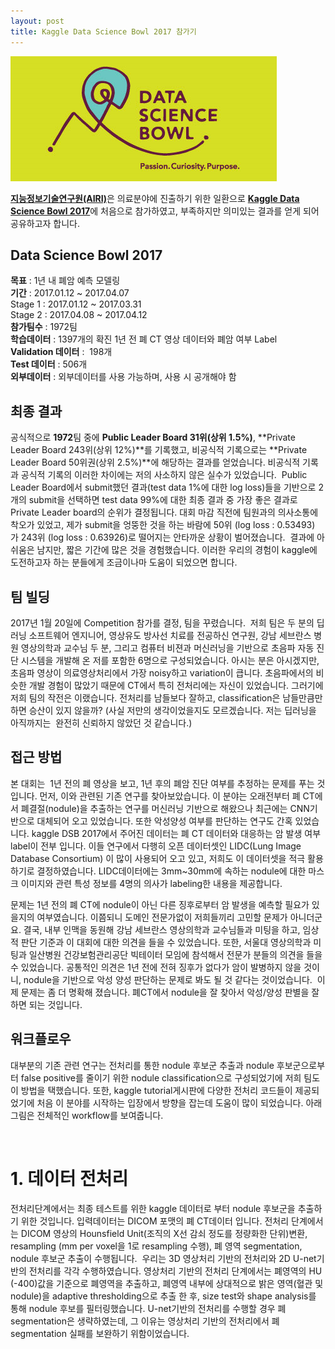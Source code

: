 ```yaml
---
layout: post
title: Kaggle Data Science Bowl 2017 참가기
---
```


![kaggle_dsb2017](../images/front_page.png)

[**지능정보기술연구원(AIRI)**](http://airi.kr)은 의료분야에 진출하기 위한 일환으로 [**Kaggle Data Science Bowl 2017**](https://www.kaggle.com/c/data-science-bowl-2017)에 처음으로 참가하였고, 부족하지만 의미있는 결과를 얻게 되어 공유하고자 합니다. 

## Data Science Bowl 2017

**목표** : 1년 내 폐암 예측 모델링  
**기간** : 2017.01.12 ~ 2017.04.07    
Stage 1 : 2017.01.12 ~ 2017.03.31  
Stage 2 : 2017.04.08 ~ 2017.04.12  
**참가팀수** : 1972팀  
**학습데이터** : 1397개의 확진 1년 전 폐 CT 영상 데이터와 폐암 여부 Label  
**Validation 데이터** :  198개  
**Test 데이터** : 506개  
**외부데이터** : 외부데이터를 사용 가능하며, 사용 시 공개해야 함  

## 최종 결과
공식적으로 **1972**팀 중에 **Public Leader Board 31위(상위 1.5%)**, **Private Leader Board 243위(상위 12%)**를 기록했고, 비공식적 기록으로는 **Private Leader Board 50위권(상위 2.5%)**에 해당하는 결과를 얻었습니다.
비공식적 기록과 공식적 기록의 이러한 차이에는 저의 사소하지 않은 실수가 있었습니다.  Public Leader Board에서 submit했던 결과(test data 1%에 대한 log loss)들을 기반으로 2개의 submit을 선택하면 test data 99%에 대한 최종 결과 중 가장 좋은 결과로 Private Leader board의 순위가 결정됩니다. 대회 마감 직전에 팀원과의 의사소통에 착오가 있었고, 제가 submit을 엉뚱한 것을 하는 바람에 50위 (log loss : 0.53493)가 243위 (log loss : 0.63926)로 떨어지는 안타까운 상황이 벌어졌습니다.  결과에 아쉬움은 남지만, 짧은 기간에 많은 것을 경험했습니다. 이러한 우리의 경험이 kaggle에 도전하고자 하는 분들에게 조금이나마 도움이 되었으면 합니다.

## 팀 빌딩

2017년 1월 20일에 Competition 참가를 결정, 팀을 꾸렸습니다.  저희 팀은 두 분의 딥러닝 소프트웨어 엔지니어, 영상유도 방사선 치료를 전공하신 연구원, 강남 세브란스 병원 영상의학과 교수님 두 분, 그리고 컴퓨터 비젼과 머신러닝을 기반으로 초음파 자동 진단 시스템을 개발해 온 저를 포함한 6명으로 구성되었습니다.
아시는 분은 아시겠지만, 초음파 영상이 의료영상처리에서 가장 noisy하고 variation이 큽니다. 초음파에서의 비슷한 개발 경험이 많았기 때문에 CT에서 특히 전처리에는 자신이 있었습니다. 그러기에 저희 팀의 작전은 이랬습니다. 전처리를 남들보다 잘하고, classification은 남들만큼만 하면 승산이 있지 않을까? (사실 저만의 생각이었을지도 모르겠습니다. 저는 딥러닝을 아직까지는  완전히 신뢰하지 않았던 것 같습니다.) 

## 접근 방법

본 대회는  1년 전의 폐 영상을 보고, 1년 후의 폐암 진단 여부를 추정하는 문제를 푸는 것입니다. 먼저, 이와 관련된 기존 연구를 찾아보았습니다. 이 분야는 오래전부터 폐 CT에서 폐결절(nodule)을 추출하는 연구를 머신러닝 기반으로 해왔으나 최근에는 CNN기반으로 대체되어 오고 있었습니다. 또한 악성양성 여부를 판단하는 연구도 간혹 있었습니다.
kaggle DSB 2017에서 주어진 데이터는 폐 CT 데이터와 대응하는 암 발생 여부 label이 전부 입니다. 이들 연구에서 다행히 오픈 데이터셋인 LIDC(Lung Image Database Consortium) 이 많이 사용되어 오고 있고, 저희도 이 데이터셋을 적극 활용하기로 결정하였습니다. LIDC데이터에는 3mm~30mm에 속하는 nodule에 대한 마스크 이미지와 관련 특성 정보를 4명의 의사가 labeling한 내용을 제공합니다. 

문제는 1년 전의 폐 CT에 nodule이 아닌 다른 징후로부터 암 발생을 예측할 필요가 있을지의 여부였습니다. 이쯤되니 도메인 전문가없이 저희들끼리 고민할 문제가 아니더군요. 결국, 내부 인맥을 동원해 강남 세브란스 영상의학과 교수님들과 미팅을 하고, 임상적 판단 기준과 이 대회에 대한 의견을 들을 수 있었습니다. 또한, 서울대 영상의학과 미팅과 일산병원 건강보험관리공단 빅테이터 모임에 참석해서 전문가 분들의 의견을 들을 수 있었습니다. 공통적인 의견은 1년 전에 전혀 징후가 없다가 암이 발병하지 않을 것이니, nodule을 기반으로 악성 양성 판단하는 문제로 봐도 될 것 같다는 것이었습니다. 
이제 문제는 좀 더 명확해 졌습니다. 폐CT에서 nodule을 잘 찾아서 악성/양성 판별을 잘하면 되는 것입니다. 

## 워크플로우

대부분의 기존 관련 연구는 전처리를 통한 nodule 후보군 추출과 nodule 후보군으로부터 false positive를 줄이기 위한 nodule classification으로 구성되었기에 저희 팀도 이 방법을 택했습니다. 또한, kaggle tutorial게시판에 다양한 전처리 코드들이 제공되었기에 처음 이 분야를 시작하는 입장에서 방향을 잡는데 도움이 많이 되었습니다. 아래 그림은 전체적인 workflow를 보여줍니다.

![workflow](data:image/gif;base64,R0lGODlhAQABAPABAP///wAAACH5BAEKAAAALAAAAAABAAEAAAICRAEAOw==)

# 1. 데이터 전처리

전처리단계에서는 최종 테스트를 위한 kaggle 데이터로 부터 nodule 후보군을 추출하기 위한 것입니다. 입력데이터는 DICOM 포맷의 폐 CT데이터 입니다. 전처리 단계에서는 DICOM 영상의 Hounsfield Unit(조직의 X선 감쇠 정도를 정량화한 단위)변환, resampling (mm per voxel을 1로 resampling 수행), 폐 영역 segmentation, nodule 후보군 추출이 수행됩니다. 
우리는 3D 영상처리 기반의 전처리와 2D U-net기반의 전처리를 각각 수행하였습니다.
영상처리 기반의 전처리 단계에서는 폐영역의 HU (-400)값을 기준으로 폐영역을 추출하고, 폐영역 내부에 상대적으로 밝은 영역(혈관 및 nodule)을 adaptive thresholding으로 추출 한 후, size test와 shape analysis를 통해 nodule 후보를 필터링했습니다.
U-net기반의 전처리를 수행할 경우 폐 segmentation은 생략하였는데, 그 이유는 영상처리 기반의 전처리에서 폐 segmentation 실패를 보완하기 위함이었습니다. 
![Preprocessing](data:image/gif;base64,R0lGODlhAQABAPABAP///wAAACH5BAEKAAAALAAAAAABAAEAAAICRAEAOw==)
